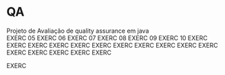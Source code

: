 # QA
Projeto de Avaliação de quality assurance em java  
EXERC 05
EXERC 06
EXERC 07
EXERC 08
EXERC 09
EXERC 10
EXERC
EXERC
EXERC
EXERC
EXERC
EXERC
EXERC
EXERC
EXERC
EXERC
EXERC
EXERC
EXERC
EXERC
EXERC
EXERC

EXERC
